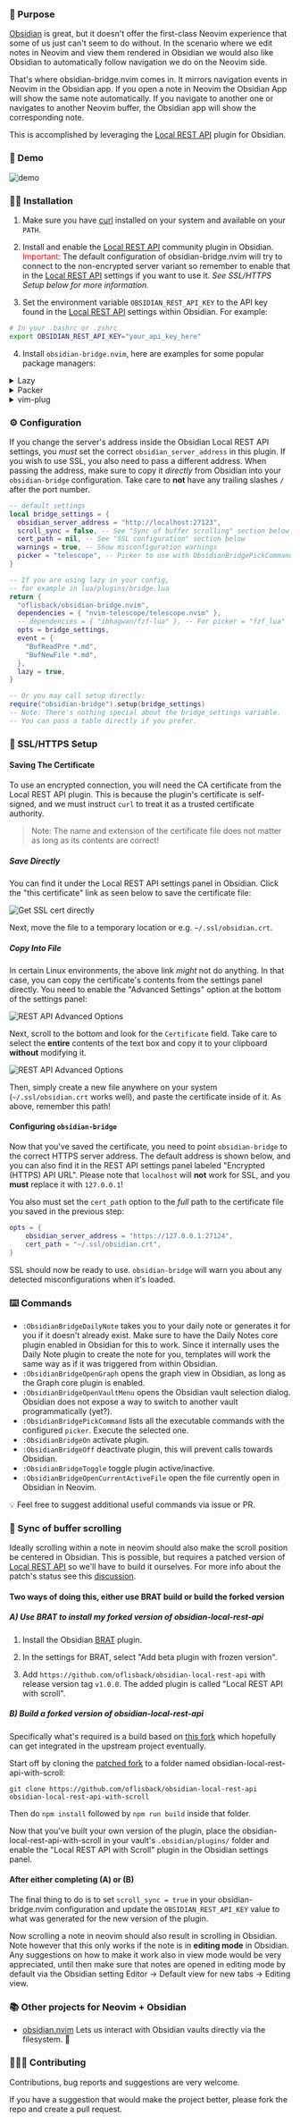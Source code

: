### :lotus_position: Purpose

[Obsidian](https://obsidian.md/) is great, but it doesn't offer the first-class Neovim experience that some of us just can't seem to do without. In the scenario where we edit notes in Neovim and view them rendered in Obsidian we would also like Obsidian to automatically follow navigation we do on the Neovim side.

That's where obsidian-bridge.nvim comes in. It mirrors navigation events in Neovim in the Obsidian app. If you open a note in Neovim the Obsidian App will show the same note automatically. If you navigate to another one or navigates to another Neovim buffer, the Obsidian app will show the corresponding note.

This is accomplished by leveraging the [Local REST API](https://github.com/coddingtonbear/obsidian-local-rest-api) plugin for Obsidian.

### :movie_camera: Demo

![demo](assets/obsidian-bridge.gif?raw=true)

### :mechanic: Installation

1. Make sure you have [curl](https://curl.se/) installed on your system and available on your `PATH`.

2. Install and enable the [Local REST API](https://github.com/coddingtonbear/obsidian-local-rest-api) community plugin in Obsidian. <span style="color: red;">Important:</span> The default configuration of obsidian-bridge.nvim will try to connect to the non-encrypted server variant so remember to enable that in the [Local REST API](https://github.com/coddingtonbear/obsidian-local-rest-api) settings if you want to use it. _See SSL/HTTPS Setup below for more information._

3. Set the environment variable `OBSIDIAN_REST_API_KEY` to the API key found in the [Local REST API](https://github.com/coddingtonbear/obsidian-local-rest-api) settings within Obsidian. For example:

```bash
# In your .bashrc or .zshrc
export OBSIDIAN_REST_API_KEY="your_api_key_here"
```

<!-- TODO: Add link to instructions for storing the key securely for users that commit their dotfiles to git. -->

4. Install `obsidian-bridge.nvim`, here are examples for some popular package managers:

<details>
  <summary>Lazy</summary>

```lua
{
  "oflisback/obsidian-bridge.nvim",
  opts = {
    -- your config here
  },
  event = {
    "BufReadPre *.md",
    "BufNewFile *.md",
  },
  lazy = true,
  dependencies = {
    "nvim-lua/plenary.nvim",
  },
}
```

</details>

<details>
  <summary>Packer</summary>

```lua
require('packer').startup(function()
    use {
      'oflisback/obsidian-bridge.nvim',
      requires = { "nvim-telescope/telescope.nvim" },
      -- requires = { "ibhagwan/fzf-lua" }, -- For picker = "fzf_lua" (see below)
      config = function() require('obsidian-bridge').setup() end
      requires = {
        "nvim-lua/plenary.nvim",
      },
    }
end)
```

</details>

<details>
  <summary>vim-plug</summary>

```vim
Plug 'nvim-telescope/telescope.nvim'
" For picker = "fzf_lua" (see below)
" Plug 'ibhagwan/fzf-lua' 
Plug 'oflisback/obsidian-bridge.nvim'
  Plug 'nvim-lua/plenary.nvim'
```

</details>

### :gear: Configuration

If you change the server's address inside the Obsidian Local REST API settings, you _must_ set the correct `obsidian_server_address` in this plugin. If you wish to use SSL, you also need to pass a different address. When passing the address, make sure to copy it _directly_ from Obsidian into your `obsidian-bridge` configuration. Take care to **not** have any trailing slashes `/` after the port number.

```lua
-- default settings
local bridge_settings = {
  obsidian_server_address = "http://localhost:27123",
  scroll_sync = false, -- See "Sync of buffer scrolling" section below
  cert_path = nil, -- See "SSL configuration" section below
  warnings = true, -- Show misconfiguration warnings
  picker = "telescope", -- Picker to use with ObsidianBridgePickCommand ("telescope" | "fzf_lua")
}

-- If you are using lazy in your config,
-- for example in lua/plugins/bridge.lua
return {
  "oflisback/obsidian-bridge.nvim",
  dependencies = { "nvim-telescope/telescope.nvim" },
  -- dependencies = { "ibhagwan/fzf-lua" }, -- For picker = "fzf_lua"
  opts = bridge_settings,
  event = {
    "BufReadPre *.md",
    "BufNewFile *.md",
  },
  lazy = true,
}

-- Or you may call setup directly:
require("obsidian-bridge").setup(bridge_settings)
-- Note: There's nothing special about the bridge_settings variable.
-- You can pass a table directly if you prefer.
```

### :key: SSL/HTTPS Setup

#### Saving The Certificate

To use an encrypted connection, you will need the CA certificate from the Local REST API plugin. This is because the plugin's certificate is self-signed, and we must instruct `curl` to treat it as a trusted certificate authority.

> Note: The name and extension of the certificate file does not matter as long as its contents are correct!

##### Save Directly

You can find it under the Local REST API settings panel in Obsidian. Click the "this certificate" link as seen below to save the certificate file:

![Get SSL cert directly](assets/cert-a.png)

Next, move the file to a temporary location or e.g. `~/.ssl/obsidian.crt`.

##### Copy Into File

In certain Linux environments, the above link _might_ not do anything. In that case, you can copy the certificate's contents from the settings panel directly. You need to enable the "Advanced Settings" option at the bottom of the settings panel:

![REST API Advanced Options](assets/cert-b-1.png)

Next, scroll to the bottom and look for the `Certificate` field. Take care to select the **entire** contents of the text box and copy it to your clipboard **without** modifying it.

![REST API Advanced Options](assets/cert-b-2.png)

Then, simply create a new file anywhere on your system (`~/.ssl/obsidian.crt` works well), and paste the certificate inside of it. As above, remember this path!

#### Configuring `obsidian-bridge`

Now that you've saved the certificate, you need to point `obsidian-bridge` to the correct HTTPS server address. The default address is shown below, and you can also find it in the REST API settings panel labeled "Encrypted (HTTPS) API URL". Please note that `localhost` will **not** work for SSL, and you **must** replace it with `127.0.0.1`!

You also must set the `cert_path` option to the _full_ path to the certificate file you saved in the previous step:

```lua
opts = {
    obsidian_server_address = "https://127.0.0.1:27124",
    cert_path = "~/.ssl/obsidian.crt",
}
```

SSL should now be ready to use. `obsidian-bridge` will warn you about any detected misconfigurations when it's loaded.

### :keyboard: Commands

- `:ObsidianBridgeDailyNote` takes you to your daily note or generates it for you if it doesn't already exist. Make sure to have the Daily Notes core plugin enabled in Obsidian for this to work. Since it internally uses the Daily Note plugin to create the note for you, templates will work the same way as if it was triggered from within Obsidian.
- `:ObsidianBridgeOpenGraph` opens the graph view in Obsidian, as long as the Graph core plugin is enabled.
- `:ObsidianBridgeOpenVaultMenu` opens the Obsidian vault selection dialog. Obsidian does not expose a way to switch to another vault programmatically (yet?).
- `:ObsidianBridgePickCommand` lists all the executable commands with the configured `picker`. Execute the selected one.
- `:ObsidianBridgeOn` activate plugin.
- `:ObsidianBridgeOff` deactivate plugin, this will prevent calls towards Obsidian.
- `:ObsidianBridgeToggle` toggle plugin active/inactive.
- `:ObsidianBridgeOpenCurrentActiveFile` open the file currently open in Obsidian in Neovim.

:bulb: Feel free to suggest additional useful commands via issue or PR.

### :scroll: Sync of buffer scrolling

Ideally scrolling within a note in neovim should also make the scroll position be centered in Obsidian. This is possible, but requires a patched version of [Local REST API](https://github.com/coddingtonbear/obsidian-local-rest-api) so we'll have to build it ourselves. For more info about the patch's status see this [discussion](https://github.com/coddingtonbear/obsidian-local-rest-api/discussions/75).

#### Two ways of doing this, either use BRAT build or build the forked version

##### A) Use BRAT to install my forked version of obsidian-local-rest-api

1. Install the Obsidian [BRAT](https://github.com/TfTHacker/obsidian42-brat) plugin.

2. In the settings for BRAT, select "Add beta plugin with frozen version".

3. Add `https://github.com/oflisback/obsidian-local-rest-api` with release version tag `v1.0.0`. The added plugin is called "Local REST API with scroll".

##### B) Build a forked version of obsidian-local-rest-api

Specifically what's required is a build based on [this fork](https://github.com/coddingtonbear/obsidian-local-rest-api/compare/main...oflisback:obsidian-local-rest-api:main) which hopefully can get integrated in the upstream project eventually.

Start off by cloning the [patched fork](https://github.com/oflisback/obsidian-local-rest-api) to a folder named obsidian-local-rest-api-with-scroll:

```
git clone https://github.com/oflisback/obsidian-local-rest-api obsidian-local-rest-api-with-scroll
```

Then do `npm install` followed by `npm run build` inside that folder.

Now that you've built your own version of the plugin, place the obsidian-local-rest-api-with-scroll in your vault's `.obsidian/plugins/` folder and enable the "Local REST API with Scroll" plugin in the Obsidian settings panel.

#### After either completing (A) or (B)

The final thing to do is to set `scroll_sync = true` in your obsidian-bridge.nvim configuration and update the `OBSIDIAN_REST_API_KEY` value to what was generated for the new version of the plugin.

Now scrolling a note in neovim should also result in scrolling in Obsidian. Note however that this only works if the note is in <b>editing mode</b> in Obsidian. Any suggestions on how to make it work also in view mode would be very appreciated, until then make sure that notes are opened in editing mode by default via the Obsidian setting Editor -> Default view for new tabs -> Editing view.

### :books: Other projects for Neovim + Obsidian

- [obsidian.nvim](https://github.com/epwalsh/obsidian.nvim) Lets us interact with Obsidian vaults directly via the filesystem. :brain:

### :people_holding_hands: Contributing

Contributions, bug reports and suggestions are very welcome.

If you have a suggestion that would make the project better, please fork the repo and create a pull request.
